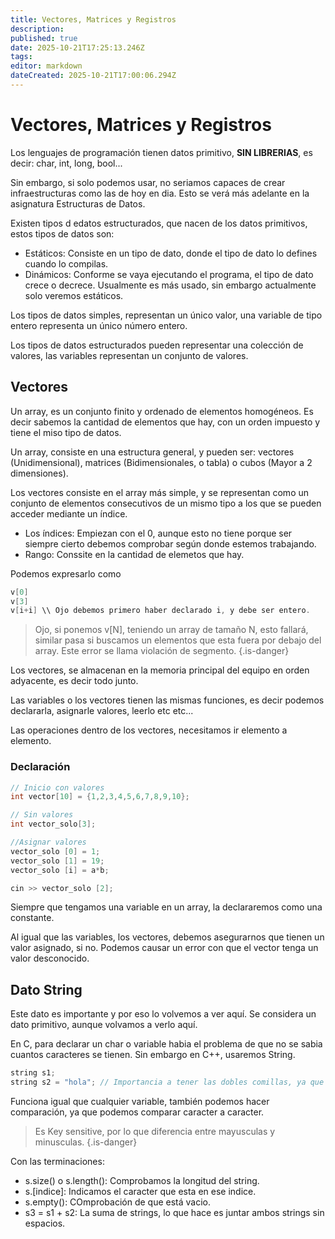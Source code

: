 ```yaml
---
title: Vectores, Matrices y Registros
description: 
published: true
date: 2025-10-21T17:25:13.246Z
tags: 
editor: markdown
dateCreated: 2025-10-21T17:00:06.294Z
---
```


# Vectores, Matrices y Registros

Los lenguajes de programación tienen datos primitivo, **SIN LIBRERIAS**, es decir: char, int, long, bool...

Sin embargo, si solo podemos usar, no seriamos capaces de crear infraestructuras como las de hoy en dia. Esto se verá más adelante en la asignatura Estructuras de Datos.

Existen tipos d edatos estructurados, que nacen de los datos primitivos, estos tipos de datos son:
- Estáticos: Consiste en un tipo de dato, donde el tipo de dato lo defines cuando lo compilas.
- Dinámicos: Conforme se vaya ejecutando el programa, el tipo de dato crece o decrece. Usualmente es más usado, sin embargo actualmente solo veremos estáticos.


Los tipos de datos simples, representan un único valor, una variable de tipo entero representa un único número entero.

Los tipos de datos estructurados pueden representar una colección de valores, las variables representan un conjunto de valores. 

## Vectores

Un array, es un conjunto finito y ordenado de elementos homogéneos. Es decir sabemos la cantidad de elementos que hay, con un orden impuesto y tiene el miso tipo de datos.

Un array, consiste en una estructura general, y pueden ser: vectores (Unidimensional), matrices (Bidimensionales, o tabla) o cubos (Mayor a 2 dimensiones).



Los vectores consiste en el array más simple, y se representan como un conjunto de elementos consecutivos de un mismo tipo a los que se pueden acceder mediante un índice. 
- Los índices: Empiezan con el 0, aunque esto no tiene porque ser siempre cierto debemos comprobar según donde estemos trabajando. 
- Rango: Conssite en la cantidad de elemetos que hay.

Podemos expresarlo como
```C++
v[0]
v[3]
v[i+i] \\ Ojo debemos primero haber declarado i, y debe ser entero.
```

> Ojo, si ponemos v[N], teniendo un array de tamaño N, esto fallará, similar pasa si buscamos un elementos que esta fuera por debajo del array. Este error se llama violación de segmento.
{.is-danger}

Los vectores, se almacenan en la memoria principal del equipo en orden adyacente, es decir todo junto.

Las variables o los vectores tienen las mismas funciones, es decir podemos declararla, asignarle valores, leerlo etc etc... 

Las operaciones dentro de los vectores, necesitamos ir elemento a elemento. 

### Declaración
```C++
// Inicio con valores
int vector[10] = {1,2,3,4,5,6,7,8,9,10};

// Sin valores
int vector_solo[3];

//Asignar valores
vector_solo [0] = 1;
vector_solo [1] = 19;
vector_solo [i] = a*b;

cin >> vector_solo [2];
```
Siempre que tengamos una variable en un array, la declararemos como una constante. 

Al igual que las variables, los vectores, debemos asegurarnos que tienen un valor asignado, si no. Podemos causar un error con que el vector tenga un valor desconocido.

## Dato String
Este dato es importante y por eso lo volvemos a ver aquí. Se considera un dato primitivo, aunque volvamos a verlo aquí.

En C, para declarar un char o variable habia el problema de que no se sabia cuantos caracteres se tienen.  Sin embargo en C++, usaremos String.

```C++ 
string s1;
string s2 = "hola"; // Importancia a tener las dobles comillas, ya que las comillas simples no sirven.
```

Funciona igual que cualquier variable, también podemos hacer comparación, ya que podemos comparar caracter a caracter.
> Es Key sensitive, por lo que diferencia entre mayusculas y minusculas.
{.is-danger}

Con las terminaciones:
- s.size() o s.length(): Comprobamos la longitud del string.
- s.[indice]: Indicamos el caracter que esta en ese indice.
- s.empty(): COmprobación de que está vacio.
- s3 = s1 + s2: La suma de strings, lo que hace es juntar ambos strings sin espacios.